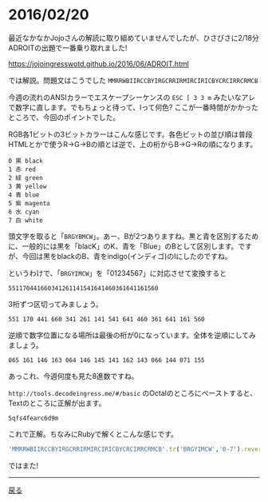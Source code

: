 # 2016/02/20

最近なかなかJojoさんの解読に取り組めていませんでしたが、ひさびさに2/18分ADROITの出題で一番乗り取れました!

https://jojoingresswotd.github.io/2016/06/ADROIT.html

では解説。問題文はこうでした
`MMRRWBIIRCCBYIRGCRRIRMIRCIRICBYCRCIRRCRMCB`

今週の流れのANSIカラーでエスケープシーケンスの `ESC [ 3 3 m` みたいなアレで数字に直します。でもちょっと待って、Iって何色? ここが一番時間がかかったところで、今回のポイントでした。

RGB各1ビットの3ビットカラーはこんな感じです。各色ビットの並び順は普段HTMLとかで使うR→G→Bの順とは逆で、上の桁からB→G→Rの順になります。

```
0 黒 black
1 赤 red
2 緑 green
3 黄 yellow
4 青 blue
5 紫 magenta
6 水 cyan
7 白 white
```

頭文字を取ると「`BRGYBMCW`」。あー、Bが2つありますね。黒と青を区別するために、一般的には黒を「blacK」のK、青を「Blue」のBとして区別します。ですが、今回は黒をblackのB、青をindigo(インディゴ)のIにしたのですね。

というわけで、「`BRGYIMCW`」を「01234567」に対応させて変換すると

`551170441660341261141541641460361641161560`

3桁ずつ区切ってみましょう。

`551 170 441 660 341 261 141 541 641 460 361 641 161 560`

逆順で数字位置になる場所は最後の桁が0になっています。全体を逆順にしてみましょう。

`065 161 146 163 064 146 145 141 162 143 066 144 071 155`

あっこれ、今週何度も見た8進数ですね。

`http://tools.decodeingress.me/#/basic` のOctalのところにペーストすると、Textのところに正解が出ます。

`5qfs4fearc6d9m`

これで正解。ちなみにRubyで解くとこんな感じです。

```ruby
'MMRRWBIIRCCBYIRGCRRIRMIRCIRICBYCRCIRRCRMCB'.tr('BRGYIMCW','0-7').reverse.scan(/.../).map{|s|s.to_i(8).chr}.join
```

ではまた!

----

[戻る](index.html)
